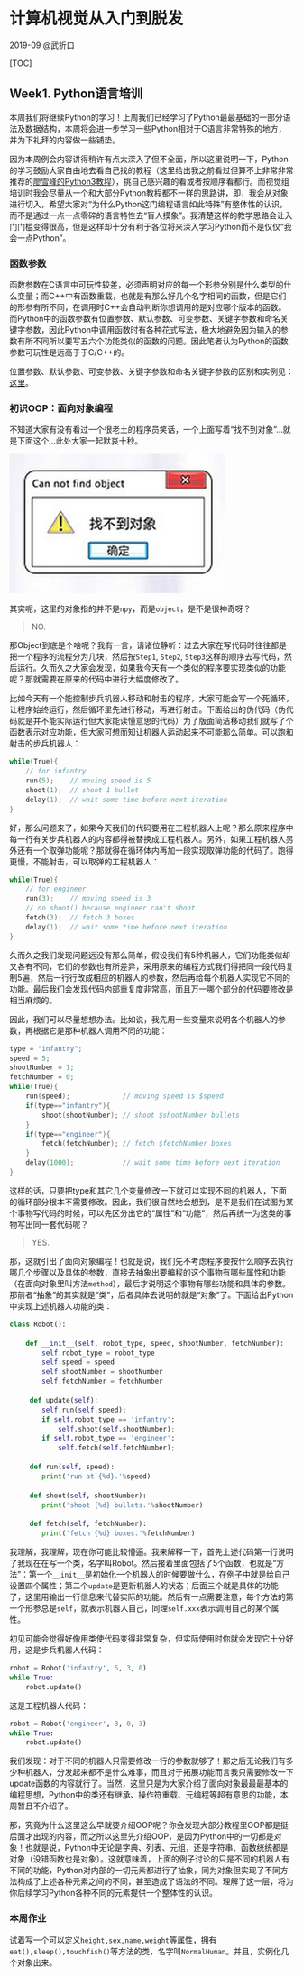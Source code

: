 # 计算机视觉从入门到脱发

2019-09 @武折口

[TOC]

## Week1. Python语言培训

本周我们将继续Python的学习！上周我们已经学习了Python最最基础的一部分语法及数据结构，本周将会进一步学习一些Python相对于C语言非常特殊的地方，并为下礼拜的内容做一些铺垫。

因为本周例会内容讲得稍许有点太深入了但不全面，所以这里说明一下，Python的学习鼓励大家自由地去看自己找的教程（这里给出我之前看过但算不上非常非常推荐的[廖雪峰的Python3教程](https://www.liaoxuefeng.com/wiki/1016959663602400/1017269809315232)），挑自己感兴趣的看或者按顺序看都行。而视觉组培训时我会尽量从一个和大部分Python教程都不一样的思路讲，即，我会从对象进行切入，希望大家对“为什么Python这门编程语言如此特殊”有整体性的认识，而不是通过一点一点零碎的语言特性去“盲人摸象”。我清楚这样的教学思路会让入门门槛变得很高，但是这样却十分有利于各位将来深入学习Python而不是仅仅“我会一点Python”。

### 函数参数

函数参数在C语言中可玩性较差，必须声明对应的每一个形参分别是什么类型的什么变量；而C++中有函数重载，也就是有那么好几个名字相同的函数，但是它们的形参有所不同，在调用时C++会自动判断你想调用的是对应哪个版本的函数。而Python中的函数参数有位置参数、默认参数、可变参数、关键字参数和命名关键字参数，因此Python中调用函数时有各种花式写法，极大地避免因为输入的参数有所不同所以要写五六个功能类似的函数的问题。因此笔者认为Python的函数参数可玩性是远高于于C/C++的。

位置参数、默认参数、可变参数、关键字参数和命名关键字参数的区别和实例见：[这里](https://www.liaoxuefeng.com/wiki/1016959663602400/1017261630425888)。

### 初识OOP：面向对象编程

不知道大家有没有看过一个很老土的程序员笑话，一个上面写着“找不到对象”…就是下面这个…此处大家一起默哀十秒。

![老土笑话](assets/d5e937649bf74fcdaf8adefca5904ab5.png)

其实呢，这里的对象指的并不是`npy`，而是`object`，是不是很神奇呀？

> NO.

那Object到底是个啥呢？我有一言，请诸位静听：过去大家在写代码时往往都是把一个程序的流程分为几块，然后按`Step1`, `Step2`, `Step3`这样的顺序去写代码，然后运行。久而久之大家会发现，如果我今天有一个类似的程序要实现类似的功能呢？那就需要在原来的代码中进行大幅度修改了。

比如今天有一个能控制步兵机器人移动和射击的程序，大家可能会写一个死循环，让程序始终运行，然后循环里先进行移动，再进行射击。下面给出的伪代码（伪代码就是并不能实际运行但大家能读懂意思的代码）为了版面简洁移动我们就写了个函数表示对应功能，但大家可想而知让机器人运动起来不可能那么简单。可以跑和射击的步兵机器人：

```c
while(True){
    // for infantry
    run(5);    // moving speed is 5
    shoot(1);  // shoot 1 bullet
    delay(1);  // wait some time before next iteration
}
```

好，那么问题来了，如果今天我们的代码要用在工程机器人上呢？那么原来程序中每一行有关步兵机器人的内容都得被替换成工程机器人。另外，如果工程机器人另外还有一个取弹功能呢？那就得在循环体内再加一段实现取弹功能的代码了。跑得更慢，不能射击，可以取弹的工程机器人：

```c
while(True){
    // for engineer
    run(3);    // moving speed is 3
    // no shoot() because engineer can't shoot
    fetch(3);  // fetch 3 boxes
    delay(1);  // wait some time before next iteration
}
```

久而久之我们发现问题远没有那么简单，假设我们有5种机器人，它们功能类似却又各有不同，它们的参数也有所差异，采用原来的编程方式我们得把同一段代码复制5遍，然后一行行改成相应的机器人的参数，然后再给每个机器人实现它不同的功能。最后我们会发现代码内部重复度非常高，而且万一哪个部分的代码要修改是相当麻烦的。

因此，我们可以尽量想想办法。比如说，我先用一些变量来说明各个机器人的参数，再根据它是那种机器人调用不同的功能：

```c
type = "infantry";
speed = 5;
shootNumber = 1;
fetchNumber = 0;
while(True){
    run(speed);             // moving speed is $speed
    if(type=="infantry"){
        shoot(shootNumber); // shoot $shootNumber bullets
    }
    if(type=="engineer"){
        fetch(fetchNumber); // fetch $fetchNumber boxes
    }
    delay(1000);            // wait some time before next iteration
}
```

这样的话，只要把type和其它几个变量修改一下就可以实现不同的机器人，下面的循环部分根本不需要修改。因此，我们很自然地会想到，是不是我们在试图为某个事物写代码的时候，可以先区分出它的“属性”和“功能”，然后再统一为这类的事物写出同一套代码呢？

> YES.

那，这就引出了面向对象编程！也就是说，我们先不考虑程序要按什么顺序去执行哪几个步骤以及具体的参数，直接去抽象出要编程的这个事物有哪些属性和功能（在面向对象里叫方法`method`），最后才说明这个事物有哪些功能和具体的参数。那前者“抽象”的其实就是“类”，后者具体去说明的就是“对象”了。下面给出Python中实现上述机器人功能的类：

```python
class Robot():

    def __init__(self, robot_type, speed, shootNumber, fetchNumber):
        self.robot_type = robot_type
        self.speed = speed
        self.shootNumber = shootNumber
        self.fetchNumber = fetchNumber

     def update(self):
        self.run(self.speed);
        if self.robot_type == 'infantry':
        	self.shoot(self.shootNumber);
        if self.robot_type == 'engineer':
        	self.fetch(self.fetchNumber);

     def run(self, speed):
        print('run at {%d}.'%speed)

     def shoot(self, shootNumber):
        print('shoot {%d} bullets.'%shootNumber)

     def fetch(self, fetchNumber):
        print('fetch {%d} boxes.'%fetchNumber)
```

我理解，我理解，现在你可能比较懵逼。我来解释一下，首先上述代码第一行说明了我现在在写一个类，名字叫Robot。然后接着里面包括了5个函数，也就是“方法”：第一个`__init__`是初始化一个机器人的时候要做什么，在例子中就是给自己设置四个属性；第二个`update`是更新机器人的状态；后面三个就是具体的功能了，这里用输出一行信息来代替实际的功能。然后有一点需要注意，每个方法的第一个形参总是`self`，就表示机器人自己，同理`self.xxx`表示调用自己的某个属性。

初见可能会觉得好像用类使代码变得非常复杂，但实际使用时你就会发现它十分好用，这是步兵机器人代码：

```python
robot = Robot('infantry', 5, 3, 0)
while True:
    robot.update()
```

这是工程机器人代码：

```python
robot = Robot('engineer', 3, 0, 3)
while True:
    robot.update()
```

我们发现：对于不同的机器人只需要修改一行的参数就够了！那之后无论我们有多少种机器人，分发起来都不是什么难事，而且对于拓展功能而言我只需要修改一下update函数的内容就行了。当然，这里只是为大家介绍了面向对象最最最基本的编程思想，Python中的类还有继承、操作符重载、元编程等超有意思的功能，本周暂且不介绍了。

那，究竟为什么这里这么早就要介绍OOP呢？你会发现大部分教程里OOP都是挺后面才出现的内容，而之所以这里先介绍OOP，是因为Python中的一切都是对象！也就是说，Python中无论是字典、列表、元组，还是字符串、函数统统都是对象（没错函数也是对象）。这就意味着，上面的例子讨论的只是不同的机器人有不同的功能，Python对内部的一切元素都进行了抽象，同为对象但实现了不同方法构成了上述各种元素之间的不同，甚至造成了语法的不同。理解了这一层，将为你后续学习Python各种不同的元素提供一个整体性的认识。

### 本周作业

试着写一个可以定义`height,sex,name,weight`等属性，拥有`eat(),sleep(),touchfish()`等方法的类，名字叫`NormalHuman`。并且，实例化几个对象出来。
